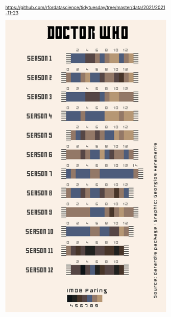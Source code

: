https://github.com/rfordatascience/tidytuesday/tree/master/data/2021/2021-11-23

![](plots/dr_who.png)

